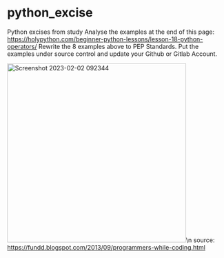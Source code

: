 # python_excise
Python excises from study
Analyse the examples at the end of this page: https://holypython.com/beginner-python-lessons/lesson-18-python-operators/
Rewrite the 8 examples above to PEP Standards.
Put the examples under source control and update your Github or Gitlab Account.

<img width="415" alt="Screenshot 2023-02-02 092344" src="https://user-images.githubusercontent.com/122101226/216284102-e3d5c5c9-e993-44a4-a201-b8937b43b857.png">\n source: https://fundd.blogspot.com/2013/09/programmers-while-coding.html
